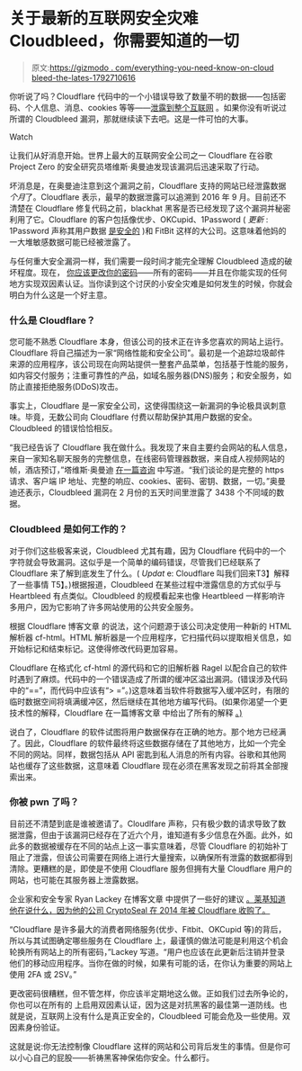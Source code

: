 # 关于最新的互联网安全灾难 Cloudbleed，你需要知道的一切

> 原文:[https://gizmodo . com/everything-you-need-know-on-cloud bleed-the-lates-1792710616](https://gizmodo.com/everything-you-need-to-know-about-cloudbleed-the-lates-1792710616)

你听说了吗？Cloudflare 代码中的一个小错误导致了数量不明的数据——包括密码、个人信息、消息、cookies 等等——[泄露到整个互联网](https://www.theregister.co.uk/2017/02/24/cloudbleed_buffer_overflow_bug_spaffs_personal_data/) 。如果你没有听说过所谓的 Cloudbleed 漏洞，那就继续读下去吧。这是一件可怕的大事。

Watch

让我们从好消息开始。世界上最大的互联网安全公司之一 Cloudflare 在谷歌 Project Zero 的安全研究员塔维斯·奥曼迪发现该漏洞后迅速采取了行动。

坏消息是，在奥曼迪注意到这个漏洞之前，Cloudflare 支持的网站已经泄露数据*个月*了。Cloudflare 表示，最早的数据泄露可以追溯到 2016 年 9 月。目前还不清楚在 Cloudflare 修复代码之前，blackhat 黑客是否已经发现了这个漏洞并秘密利用了它。Cloudflare 的客户包括像优步、OKCupid、1Password ( *更新* : 1Password 声称其用户数据 [是安全的](https://blog.agilebits.com/2017/02/23/three-layers-of-encryption-keeps-you-safe-when-ssltls-fails/) )和 FitBit 这样的大公司。这意味着他妈的一大堆敏感数据可能已经被泄露了。

与任何重大安全漏洞一样，我们需要一段时间才能完全理解 Cloudbleed 造成的破坏程度。现在， [你应该更改你的密码](https://gizmodo.com/cloudbleed-password-memory-leak-cloudflare-1792709635)——所有的密码——并且在你能实现的任何地方实现双因素认证。当你读到这个讨厌的小安全灾难是如何发生的时候，你就会明白为什么这是一个好主意。

### 什么是 Cloudflare？

您可能不熟悉 Cloudflare 本身，但该公司的技术正在许多您喜欢的网站上运行。Cloudflare 将自己描述为一家“网络性能和安全公司”。最初是一个追踪垃圾邮件来源的应用程序，该公司现在向网站提供一整套产品菜单，包括基于性能的服务，如内容交付服务；注重可靠性的产品，如域名服务器(DNS)服务；和安全服务，如防止直接拒绝服务(DDoS)攻击。

事实上，Cloudflare 是一家安全公司，这使得围绕这一新漏洞的争论极具讽刺意味。毕竟，无数公司向 Cloudflare 付费以帮助保护其用户数据的安全。Cloudbleed 的错误恰恰相反。

“我已经告诉了 Cloudflare 我在做什么。我发现了来自主要约会网站的私人信息，来自一家知名聊天服务的完整信息，在线密码管理器数据，来自成人视频网站的帧，酒店预订，”塔维斯·奥曼迪 [在一篇咨询](https://bugs.chromium.org/p/project-zero/issues/detail?id=1139) 中写道。“我们谈论的是完整的 https 请求、客户端 IP 地址、完整的响应、cookies、密码、密钥、数据，一切。”奥曼迪还表示，Cloudbleed 漏洞在 2 月份的五天时间里泄露了 3438 个不同域的数据。

### Cloudbleed 是如何工作的？

对于你们这些极客来说，Cloudbleed 尤其有趣，因为 Cloudflare 代码中的一个字符就会导致漏洞。这似乎是一个简单的编码错误，尽管我们已经联系了 Cloudflare 来了解到底发生了什么。( *Updat* e: Cloudflare 叫我们回来T3】解释了一些事情 T5】。)根据报道，Cloudbleed 在某些过程中泄露信息的方式似乎与 Heartbleed 有点类似。Cloudbleed 的规模看起来也像 Heartbleed 一样影响许多用户，因为它影响了许多网站使用的公共安全服务。

根据 Cloudflare 博客文章 的说法，这个问题源于该公司决定使用一种新的 HTML 解析器 cf-html。HTML 解析器是一个应用程序，它扫描代码以提取相关信息，如开始标记和结束标记。这使得修改代码更加容易。

Cloudflare 在格式化 cf-html 的源代码和它的旧解析器 Ragel 以配合自己的软件时遇到了麻烦。代码中的一个错误造成了所谓的缓冲区溢出漏洞。(错误涉及代码中的“==”，而代码中应该有“> =”。)这意味着当软件将数据写入缓冲区时，有限的临时数据空间将填满缓冲区，然后继续在其他地方编写代码。(如果你渴望一个更技术性的解释，Cloudflare 在一篇博客文章 中给出了所有的解释 [。)](https://blog.cloudflare.com/incident-report-on-memory-leak-caused-by-cloudflare-parser-bug/)

说白了，Cloudflare 的软件试图将用户数据保存在正确的地方。那个地方已经满了。因此，Cloudflare 的软件最终将这些数据存储在了其他地方，比如一个完全不同的网站。同样，数据包括从 API 密匙到私人消息的所有内容。谷歌和其他网站也缓存了这些数据，这意味着 Cloudflare 现在必须在黑客发现之前将其全部搜索出来。

### 你被 pwn 了吗？

目前还不清楚到底是谁被邀请了。Cloudlfare 声称，只有极少数的请求导致了数据泄露，但由于该漏洞已经存在了近六个月，谁知道有多少信息在外面。此外，如此多的数据被缓存在不同的站点上这一事实意味着，尽管 Cloudflare 的初始补丁阻止了泄露，但该公司需要在网络上进行大量搜索，以确保所有泄露的数据都得到清除。更糟糕的是，即使是不使用 Cloudflare 服务但拥有大量 Cloudflare 用户的网站，也可能在其服务器上泄露数据。

企业家和安全专家 Ryan Lackey 在博客文章 中提供了一些好的建议 [。莱基知道他在说什么，因为他的公司 CryptoSeal 在 2014 年被 Cloudflare 收购了。](https://medium.com/@octal/cloudbleed-how-to-deal-with-it-150e907fd165#.3dzt5g3zx)

“Cloudflare 是许多最大的消费者网络服务(优步、Fitbit、OKCupid 等)的背后，所以与其试图确定哪些服务在 Cloudflare 上，最谨慎的做法可能是利用这个机会轮换所有网站上的所有密码，”Lackey 写道。“用户也应该在此更新后注销并登录他们的移动应用程序。当你在做的时候，如果有可能的话，在你认为重要的网站上使用 2FA 或 2SV。”

更改密码很糟糕，但不管怎样，你应该半定期地这么做。正如我们过去所争论的，你也可以在所有的 上启用双因素认证，因为这是对抗黑客的最佳第一道防线。也就是说，互联网上没有什么是真正安全的，Cloudbleed 可能会危及一些使用。双因素身份验证。

这就是说:你无法控制像 Cloudflare 这样的网站和公司背后发生的事情。但是你可以小心自己的屁股——祈祷黑客神保佑你安全。什么都行。